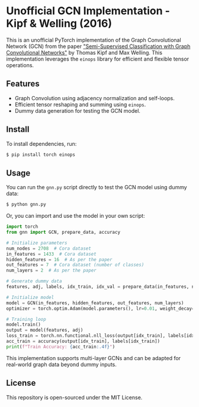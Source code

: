 # Unofficial GCN Implementation - Kipf & Welling (2016)

This is an unofficial PyTorch implementation of the Graph Convolutional Network (GCN) from the paper ["Semi-Supervised Classification with Graph Convolutional Networks"](https://arxiv.org/abs/1609.02907) by Thomas Kipf and Max Welling. This implementation leverages the `einops` library for efficient and flexible tensor operations.

## Features
- Graph Convolution using adjacency normalization and self-loops.
- Efficient tensor reshaping and summing using `einops`.
- Dummy data generation for testing the GCN model.

## Install
To install dependencies, run:

```bash
$ pip install torch einops
```

## Usage

You can run the `gnn.py` script directly to test the GCN model using dummy data:

```bash
$ python gnn.py
```

Or, you can import and use the model in your own script:

```python
import torch
from gnn import GCN, prepare_data, accuracy

# Initialize parameters
num_nodes = 2708  # Cora dataset
in_features = 1433  # Cora dataset
hidden_features = 16  # As per the paper
out_features = 7  # Cora dataset (number of classes)
num_layers = 2  # As per the paper

# Generate dummy data
features, adj, labels, idx_train, idx_val = prepare_data(in_features, num_nodes, out_features)

# Initialize model
model = GCN(in_features, hidden_features, out_features, num_layers)
optimizer = torch.optim.Adam(model.parameters(), lr=0.01, weight_decay=5e-4)

# Training loop
model.train()
output = model(features, adj)
loss_train = torch.nn.functional.nll_loss(output[idx_train], labels[idx_train])
acc_train = accuracy(output[idx_train], labels[idx_train])
print(f"Train Accuracy: {acc_train:.4f}")
```

This implementation supports multi-layer GCNs and can be adapted for real-world graph data beyond dummy inputs.

## License

This repository is open-sourced under the MIT License.